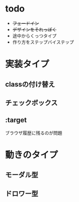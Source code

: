 # todo

- ~~フェードイン~~
- ~~デザインをそれっぽく~~
- 途中からくっつタイプ
- 作り方をステップバイステップ

# 実装タイプ

## classの付け替え

## チェックボックス

## :target

ブラウザ履歴に残るのが問題

# 動きのタイプ

## モーダル型

## ドロワー型


